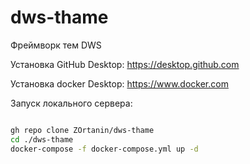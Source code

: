 # dws-thame
Фреймворк тем DWS


Установка GitHub Desktop:
https://desktop.github.com


Установка docker Desktop:
https://www.docker.com 


Запуск локального сервера:
```sh

gh repo clone ZOrtanin/dws-thame
cd ./dws-thame
docker-compose -f docker-compose.yml up -d

```
